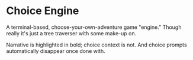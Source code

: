 # Choice Engine

A terminal-based, choose-your-own-adventure game "engine." Though really it's just a tree traverser with some make-up on.

Narrative is highlighted in bold; choice context is not. And choice prompts automatically disappear once done with.
